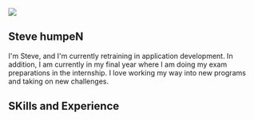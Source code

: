 ![](https://panels-images.twitch.tv/panel-81861648-image-50968536-163b-45ee-a228-bf8be5e82145)

## Steve humpeN

I'm Steve, and I'm currently retraining in application development. In addition, I am currently in my final year where I am doing my exam preparations in the internship.
I love working my way into new programs and taking on new challenges.

## SKills and Experience






